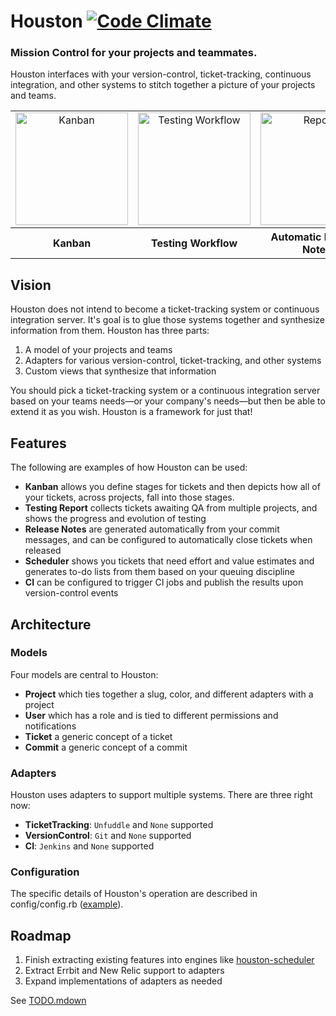 # Houston [![Code Climate](https://codeclimate.com/github/houstonmc/houston.png)](https://codeclimate.com/github/houstonmc/houston)

### Mission Control for your projects and teammates.

Houston interfaces with your version-control, ticket-tracking, continuous integration, and other systems to stitch together a picture of your projects and teams.
 
<table>
  <tr>
    <td align="center" vertical-align="top">
      <a href="http://houstonmc.github.com/houston/images/screenshots/kanban.png" target="_blank" title="Kanban">
        <img src="http://houstonmc.github.com/houston/images/screenshots/kanban.png" width="180" alt="Kanban" />
      </a>
    </td>
    <td align="center" vertical-align="top">
      <a href="http://houstonmc.github.com/houston/images/screenshots/testing-conversation.png" target="_blank" title="Testing Workflow">
        <img src="http://houstonmc.github.com/houston/images/screenshots/testing-conversation.png" width="180" alt="Testing Workflow" />
      </a>
    </td>
    <td align="center" vertical-align="top">
      <a href="http://houstonmc.github.com/houston/images/screenshots/new-release.png" target="_blank" title="Reports">
        <img src="http://houstonmc.github.com/houston/images/screenshots/new-release.png" width="180" alt="Reports" />
      </a>
    </td>
    <td align="center" vertical-align="top">
      <a href="http://houstonmc.github.com/houston/images/screenshots/weekly-report-commits.png" target="_blank" title="Reports">
        <img src="http://houstonmc.github.com/houston/images/screenshots/weekly-report-commits.png" width="180" alt="Reports" />
      </a>
    </td>
  </tr>
  <tr>
    <th>Kanban</th>
    <th>Testing Workflow</th>
    <th>Automatic Release Notes</th>
    <th>Reports</th>
  </tr>
</table>



## Vision

Houston does not intend to become a ticket-tracking system or continuous integration server. It's goal is to glue those systems together and synthesize information from them. Houston has three parts:

 1. A model of your projects and teams
 2. Adapters for various version-control, ticket-tracking, and other systems
 3. Custom views that synthesize that information

You should pick a ticket-tracking system or a continuous integration server based on your teams needs&mdash;or your company's needs&mdash;but then be able to extend it as you wish. Houston is a framework for just that!



## Features

The following are examples of how Houston can be used:

 - **Kanban** allows you define stages for tickets and then depicts how all of your tickets, across projects, fall into those stages.
 - **Testing Report** collects tickets awaiting QA from multiple projects, and shows the progress and evolution of testing
 - **Release Notes** are generated automatically from your commit messages, and can be configured to automatically close tickets when released
 - **Scheduler** shows you tickets that need effort and value estimates and generates to-do lists from them based on your queuing discipline
 - **CI** can be configured to trigger CI jobs and publish the results upon version-control events



## Architecture

### Models

Four models are central to Houston:

 - **Project** which ties together a slug, color, and different adapters with a project
 - **User** which has a role and is tied to different permissions and notifications
 - **Ticket** a generic concept of a ticket
 - **Commit** a generic concept of a commit

### Adapters

Houston uses adapters to support multiple systems. There are three right now:
 - **TicketTracking**: `Unfuddle` and `None` supported
 - **VersionControl**: `Git` and `None` supported
 - **CI**: `Jenkins` and `None` supported

### Configuration

The specific details of Houston's operation are described in config/config.rb ([example](https://github.com/houstonmc/houston/blob/master/config/config.sample.rb)).



## Roadmap

 1. Finish extracting existing features into engines like [houston-scheduler](https://github.com/houstonmc/houston-scheduler)
 2. Extract Errbit and New Relic support to adapters
 3. Expand implementations of adapters as needed

See [TODO.mdown](https://github.com/houstonmc/houston/blob/master/TODO.mdown)
